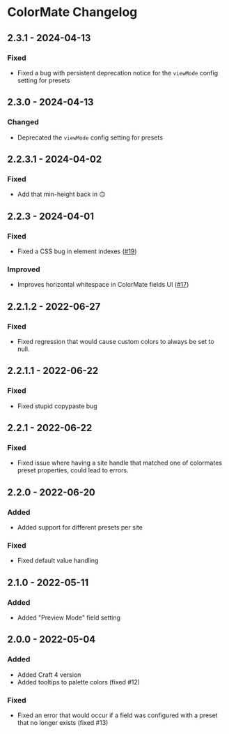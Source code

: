 # ColorMate Changelog

## 2.3.1 - 2024-04-13
### Fixed
- Fixed a bug with persistent deprecation notice for the `viewMode` config setting for presets

## 2.3.0 - 2024-04-13
### Changed
- Deprecated the `viewMode` config setting for presets  

## 2.2.3.1 - 2024-04-02
### Fixed
- Add that min-height back in 🙃

## 2.2.3 - 2024-04-01 
### Fixed
- Fixed a CSS bug in element indexes ([#19](https://github.com/vaersaagod/colormate/issues/19))
### Improved
- Improves horizontal whitespace in ColorMate fields UI ([#17](https://github.com/vaersaagod/colormate/issues/17))

## 2.2.1.2 - 2022-06-27
### Fixed
- Fixed regression that would cause custom colors to always be set to null.
 
## 2.2.1.1 - 2022-06-22
### Fixed
- Fixed stupid copypaste bug
 
## 2.2.1 - 2022-06-22
### Fixed
- Fixed issue where having a site handle that matched one of colormates preset properties, could lead to errors.

## 2.2.0 - 2022-06-20
### Added
- Added support for different presets per site

### Fixed
- Fixed default value handling

## 2.1.0 - 2022-05-11
### Added
- Added "Preview Mode" field setting  

## 2.0.0 - 2022-05-04
### Added
- Added Craft 4 version
- Added tooltips to palette colors (fixed #12)
 
### Fixed
- Fixed an error that would occur if a field was configured with a preset that no longer exists (fixed #13)
